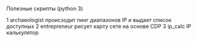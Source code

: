 Полезные скрипты (python 3)

1 archaeologist		происзодит пинг диапазонов IP  и выдает список доступных
2 entrepreneur		рисует карту сете на основе CDP
3 ip_calc		IP калькулятор

